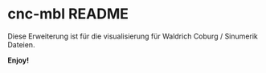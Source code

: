 # cnc-mbl README

Diese Erweiterung ist für die visualisierung für Waldrich Coburg / Sinumerik Dateien.

**Enjoy!**
